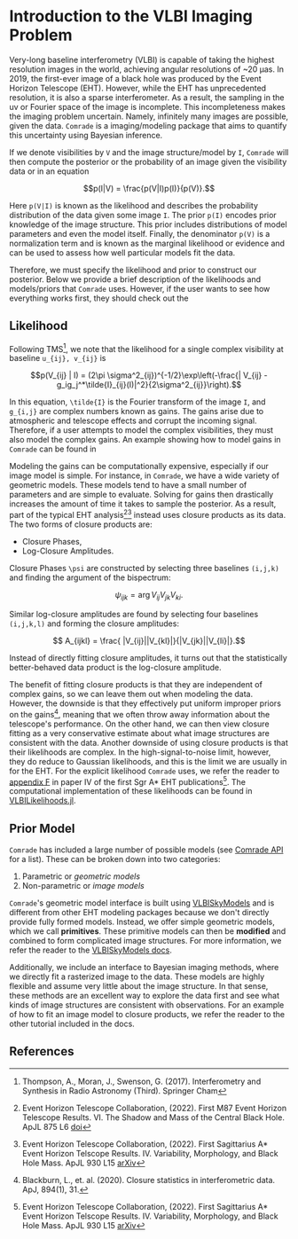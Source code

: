 # Introduction to the VLBI Imaging Problem

Very-long baseline interferometry (VLBI) is capable of taking the highest resolution images in the world, achieving angular resolutions of ~20 μas. In 2019, the first-ever image of a black hole was produced by the Event Horizon Telescope (EHT). However, while the EHT has unprecedented resolution, it is also a sparse interferometer. As a result, the sampling in the uv or Fourier space of the image is incomplete. This incompleteness makes the imaging problem uncertain. Namely, infinitely many images are possible, given the data. `Comrade` is a
imaging/modeling package that aims to quantify this uncertainty using
Bayesian inference.

If we denote visibilities by `V` and the image structure/model by `I`, `Comrade` will then compute the posterior or the probability of an image given the visibility data or in an equation

```math
p(I|V) = \frac{p(V|I)p(I)}{p(V)}.
```

Here ``p(V|I)`` is known as the likelihood and describes the probability distribution of the data given some image `I`. The prior ``p(I)`` encodes prior knowledge of the image structure. This prior includes distributions of model parameters and even the model itself. Finally, the denominator ``p(V)`` is a normalization term and is known as the marginal likelihood or evidence and can be used to assess how well particular models fit the data.

Therefore, we must specify the likelihood and prior to construct our posterior. Below we provide a brief description of the likelihoods and models/priors that `Comrade` uses. However, if the user wants to see how everything works first, they should check out the 

## Likelihood

Following TMS[^TMS], we note that the likelihood for a single complex visibility at baseline ``u_{ij}, v_{ij}`` is

```math 
p(V_{ij} | I) = (2\pi \sigma^2_{ij})^{-1/2}\exp\left(-\frac{| V_{ij} - g_ig_j^*\tilde{I}_{ij}(I)|^2}{2\sigma^2_{ij}}\right).
```

In this equation, ``\tilde{I}`` is the Fourier transform of the image ``I``, and ``g_{i,j}`` are complex numbers known as gains. The gains arise due to atmospheric and telescope effects and corrupt the incoming signal. Therefore, if a user attempts to model the complex visibilities, they must also model the complex gains. An example showing how to model gains in `Comrade` can be found in 

Modeling the gains can be computationally expensive, especially if our image model is simple. For instance, in `Comrade`, we have a wide variety of geometric models. These models tend to have a small number of parameters and are simple to evaluate. Solving for gains then drastically increases the amount of time it takes to sample the posterior. As a result, part of the typical EHT analysis[^M87P6][^SgrAP4] instead uses closure products as its data. The two forms of closure products are:

  - Closure Phases,
  - Log-Closure Amplitudes.

Closure Phases ``\psi`` are constructed by selecting three baselines ``(i,j,k)`` and finding the argument of the bispectrum:

```math
    \psi_{ijk} = \arg V_{ij}V_{jk}V_{ki}.
```

Similar log-closure amplitudes are found by selecting four baselines ``(i,j,k,l)`` and forming the closure amplitudes:

```math
    A_{ijkl} = \frac{ |V_{ij}||V_{kl}|}{|V_{jk}||V_{li}|}.
```

Instead of directly fitting closure amplitudes, it turns out that the statistically better-behaved data product is the log-closure amplitude. 

The benefit of fitting closure products is that they are independent of complex gains, so we can leave them out when modeling the data. However, the downside is that they effectively put uniform improper priors on the gains[^Blackburn], meaning that we often throw away information about the telescope's performance. On the other hand, we can then view closure fitting as a very conservative estimate
about what image structures are consistent with the data. Another downside of using closure products is that their likelihoods are complex. In the high-signal-to-noise limit, however, they do reduce to Gaussian likelihoods, and this is the limit we are usually in for the EHT. For the explicit likelihood `Comrade` uses, we refer the reader to [appendix F](https://iopscience.iop.org/article/10.3847/2041-8213/ac6736#apjlac6736app6) in paper IV of the first Sgr A* EHT publications[^SgrAP4]. The computational implementation of these likelihoods can be found in [VLBILikelihoods.jl](https://github.com/ptiede/VLBILikelihoods.jl).

## Prior Model

`Comrade` has included a large number of possible models (see [Comrade API](@ref) for a list). These can be broken down into two categories:

  1. Parametric or *geometric models*
  2. Non-parametric or *image models*

`Comrade`'s geometric model interface is built using [VLBISkyModels](https://github.com/EHTJulia/VLBISkyModels.jl) and is different from other EHT modeling packages because we don't directly provide fully formed models. Instead, we offer simple geometric models, which we call **primitives**. These primitive models can then be **modified** and combined to form complicated 
image structures. For more information, we refer the reader to the 
[VLBISkyModels docs](https://ehtjulia.github.io/VLBISkyModels.jl/stable/).

Additionally, we include an interface to Bayesian imaging methods, where we directly fit a rasterized image to the data. These models are highly flexible and assume very little about the image structure. In that sense, these methods are an excellent way to explore the data first and see what kinds of image structures are consistent with observations. For an example of how to fit an image model to closure products, we refer the reader to the other tutorial included in the docs.

## References

[^TMS]: Thompson, A., Moran, J., Swenson, G. (2017). Interferometry and Synthesis in Radio Astronomy (Third). Springer Cham
[^M87P6]: Event Horizon Telescope Collaboration, (2022). First M87 Event Horizon Telescope Results. VI. The Shadow and Mass of the Central Black Hole. ApJL 875 L6 [doi](https://doi.org/10.3847/2041-8213/ab1141)
[^SgrAP4]: Event Horizon Telescope Collaboration, (2022). First Sagittarius A* Event Horizon Telscope Results. IV. Variability, Morphology, and Black Hole Mass. ApJL 930 L15 [arXiv](https://doi.org/10.3847/2041-8213/ac6736)
[^Blackburn]: Blackburn, L., et. al. (2020). Closure statistics in interferometric data. ApJ, 894(1), 31.
